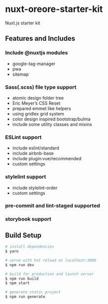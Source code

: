 # nuxt-oreore-starter-kit

Nuxt.js starter kit

## Features and Includes

### Include @nuxtjs modules

- google-tag-manager
- pwa
- sitemap

### Sass(.scss) file type support

- atomic design folder tree
- Eric Meyer’s CSS Reset
- prepared emmet like helpers
- using gridlex grid system
- color design inspired bootstrap/bulma
- include some utility classes and mixins

### ESLint support

- include eslint/standard
- include airbnb-base
- include plugin:vue/recommended
- custom settings

### stylelint support

- include stylelint-order
- custom settings

### pre-commit and lint-staged supported

### storybook support

## Build Setup

``` bash
# install dependencies
$ yarn

# serve with hot reload at localhost:3000
$ npm run dev

# build for production and launch server
$ npm run build
$ npm start

# generate static project
$ npm run generate
```
